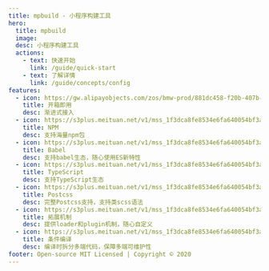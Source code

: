 ```yaml
---
title: mpbuild - 小程序构建工具
hero:
  title: mpbuild
  image:
  desc: 小程序构建工具
  actions:
    - text: 快速开始
      link: /guide/quick-start
    - text: 了解详情
      link: /guide/concepts/config
features:
  - icon: https://gw.alipayobjects.com/zos/bmw-prod/881dc458-f20b-407b-947a-95104b5ec82b/k79dm8ih_w144_h144.png
    title: 开箱即用
    desc: 渐进式接入
  - icon: https://s3plus.meituan.net/v1/mss_1f3dca8fe8534e6fa640054bf3ad2ba6/yxmp/npm.png
    title: NPM
    desc: 支持海量npm包
  - icon: https://s3plus.meituan.net/v1/mss_1f3dca8fe8534e6fa640054bf3ad2ba6/yxmp/babel.png
    title: Babel
    desc: 支持babel生态，随心使用ES新特性
  - icon: https://s3plus.meituan.net/v1/mss_1f3dca8fe8534e6fa640054bf3ad2ba6/yxmp/typescript.png
    title: TypeScript
    desc: 支持TypeScript生态
  - icon: https://s3plus.meituan.net/v1/mss_1f3dca8fe8534e6fa640054bf3ad2ba6/yxmp/postcss.png
    title: Postcss
    desc: 完整Postcss支持，支持类scss语法
  - icon: https://s3plus.meituan.net/v1/mss_1f3dca8fe8534e6fa640054bf3ad2ba6/yxmp/extend.png
    title: 拓展机制
    desc: 提供loader和plugin机制，随心自定义
  - icon: https://s3plus.meituan.net/v1/mss_1f3dca8fe8534e6fa640054bf3ad2ba6/yxmp/duotai.png
    title: 条件编译
    desc: 编译时拆分多端代码，保障多端可维护性
footer: Open-source MIT Licensed | Copyright © 2020
---
```

